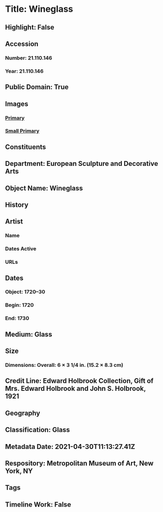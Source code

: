 # Title: Wineglass
## Highlight: False
## Accession
### Number: 21.110.146
### Year: 21.110.146
## Public Domain: True
## Images
### [Primary](https://images.metmuseum.org/CRDImages/es/original/ES716.jpg)
### [Small Primary](https://images.metmuseum.org/CRDImages/es/web-large/ES716.jpg)
## Constituents
## Department: European Sculpture and Decorative Arts
## Object Name: Wineglass
## History
## Artist
### Name
### Dates Active
### URLs
## Dates
### Object: 1720–30
### Begin: 1720
### End: 1730
## Medium: Glass
## Size
### Dimensions: Overall: 6 × 3 1/4 in. (15.2 × 8.3 cm)
## Credit Line: Edward Holbrook Collection, Gift of Mrs. Edward Holbrook and John S. Holbrook, 1921
## Geography
## Classification: Glass
## Metadata Date: 2021-04-30T11:13:27.41Z
## Respository: Metropolitan Museum of Art, New York, NY
## Tags
## Timeline Work: False